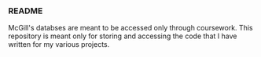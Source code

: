 ### README

McGill's databses are meant to be accessed only through coursework. This repository is meant only for storing and accessing the code that I have written for my various projects.
